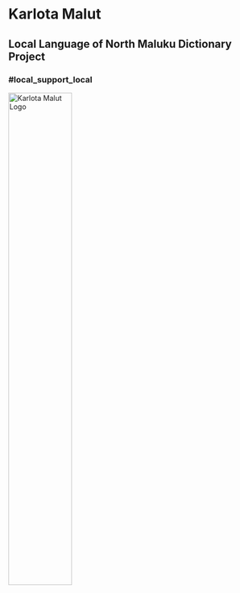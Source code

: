 # Karlota Malut
## Local Language of North Maluku Dictionary Project
### #local_support_local

<img src="https://i.ibb.co/bXStyZ4/Karlota-Malut.webp" alt="Karlota Malut Logo" height="50%" width="50%" />

